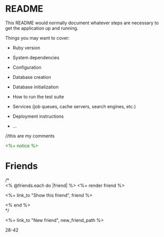 # README

This README would normally document whatever steps are necessary to get the
application up and running.

Things you may want to cover:

* Ruby version

* System dependencies

* Configuration

* Database creation

* Database initialization

* How to run the test suite

* Services (job queues, cache servers, search engines, etc.)

* Deployment instructions

* ...

//this are my comments 

<p style="color: green"><%= notice %></p>

<h1>Friends</h1>
 /*
<div id="friends">
  <% @friends.each do |friend| %>
    <%= render friend %>
    <p>
      <%= link_to "Show this friend", friend %>
    </p>
  <% end %>
</div>
*/

<%= link_to "New friend", new_friend_path %>

28-42

<p style="color: green">
